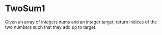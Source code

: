 # TwoSum1
Given an array of integers nums and an integer target, return indices of the two numbers such that they add up to target.
